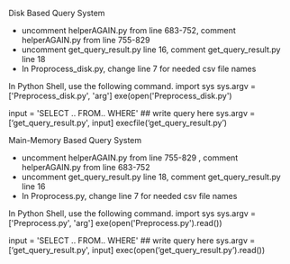 Disk Based Query System
- uncomment helperAGAIN.py from line 683-752, comment helperAGAIN.py from line 755-829
- uncomment get_query_result.py line 16, comment get_query_result.py line 18
- In Proprocess_disk.py, change line 7 for needed csv file names

In Python Shell, use the following command.
import sys
sys.argv = ['Preprocess_disk.py', 'arg']
exe(open('Preprocess_disk.py')

input = 'SELECT .. FROM.. WHERE' ## write query here
sys.argv = [‘get_query_result.py', input]
execfile(‘get_query_result.py’)


Main-Memory Based Query System
- uncomment helperAGAIN.py from line 755-829 , comment helperAGAIN.py from line 683-752
- uncomment get_query_result.py line 18, comment get_query_result.py line 16
- In Proprocess.py, change line 7 for needed csv file names

In Python Shell, use the following command.
import sys
sys.argv = ['Preprocess.py', 'arg']
exe(open('Preprocess.py').read())

input = 'SELECT .. FROM.. WHERE' ## write query here
sys.argv = [‘get_query_result.py', input]
exec(open(‘get_query_result.py’).read())

